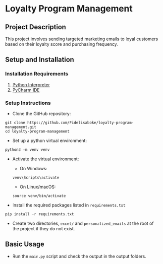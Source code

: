# Loyalty Program Management

## Project Description
This project involves sending targeted marketing emails to loyal customers based on their loyalty score and purchasing 
frequency.

## Setup and Installation
### Installation Requirements
1. [Python Interpreter](https://python.org)
2. [PyCharm IDE](https://jetbrains.org)

### Setup Instructions
- Clone the GitHub repository:
```commandline
git clone https://github.com/Fidelisaboke/loyalty-program-management.git
cd loyalty-program-management
```

- Set up a python virtual environment:
```commandline
python3 -m venv venv
```

- Activate the virtual environment:
  - On Windows:
  ```commandline
  venv\Scripts\activate
  ```
  - On Linux/macOS:
  ```commandline
  source venv/bin/activate
  ```

- Install the required packages listed in `requirements.txt`
```commandline
pip install -r requirements.txt
```

- Create two directories, `excel/` and `personalized_emails` at the root of the project
if they do not exist.

## Basic Usage
- Run the `main.py` script and check the output in the output folders.
